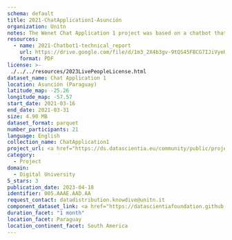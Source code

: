 ```yaml
---
schema: default
title: 2021-ChatApplication1-Asunción
organization: Unitn
notes: The Wenet Chat Application 1 project was based on a chatbot that collected questions and answers from university students in Italy, Denmark, Paraguay, the United Kingdom, and Mongolia. It was conducted in March and June 2021 to improve the knowledge about students' lives to promote the design of better and more targeted technology and support tools for students. It was a European Union WeNet Horizon 2020-funded project with the overall goal of developing a diversity-aware, machine-mediated paradigm for social interactions. Data was collected with a Telegram App and the i-Log Application. Some of the data collected included the respondent’s career information (department, study course, study year,) and demographics (age, gender…). Questions were sent on the Telegram App and user answers were recorded, the i-Log App recorded sensor data (such as location, accelerometer…) from the user device. This data was collected in three phases, the first phase entailed interacting with the Telegram App Ask4Help, and sensor data was also collected during this phase. The second phase involved respondents answering a questionnaire, and in the third phase, they participated in a focus group to provide feedback.
resources:
  - name: 2021-Chatbot1-technical_report
    url: https://drive.google.com/file/d/1m3_2X4b3gv-9tQS45FBCG7IJiVyeHgW3/view?usp=sharing
    format: PDF
license: >-
 ./../../resources/2023LivePeopleLicense.html
dataset_name: Chat Application 1
location: Asunción (Paraguay)
latitude_map: -25.26
longitude_map: -57.57
start_date: 2021-03-16
end_date: 2021-03-31
size: 4.90 MB
dataset_format: parquet
number_participants: 21
language: English
collection_name: ChatApplication1
project_url: <a href="https://ds.datascientia.eu/community/public/projects/dcfa089a-1394-4536-abce-0dc44d6aeebd">https://ds.datascientia.eu/community/public/projects/dcfa089a-1394-4536-abce-0dc44d6aeebd</a>
category: 
  - Project
domain: 
  - Digital University
5_stars: 3
publication_date: 2023-04-18
identifier: 005.AAAE.AAD.AA
request_contact: datadistribution.knowdive@unitn.it
component_dataset_link: <a href="https://datascientiafoundation.github.io/LivePeople/datasets/2021-CH1-Asuncion-App-usage/">2021-CH1-Asuncion-App-usage</a>, <a href="https://datascientiafoundation.github.io/LivePeople/datasets/2021-CH1-Asuncion-Connectivity/">2021-CH1-Asuncion-Connectivity</a>, <a href="https://datascientiafoundation.github.io/LivePeople/datasets/2021-CH1-Asuncion-Diachronic-Interactions/">2021-CH1-Asuncion-Diachronic-Interactions</a>, <a href="https://datascientiafoundation.github.io/LivePeople/datasets/2021-CH1-Asuncion-Motion/">2021-CH1-Asuncion-Motion</a>, <a href="https://datascientiafoundation.github.io/LivePeople/datasets/2021-CH1-Asuncion-Position/">2021-CH1-Asuncion-Position</a>, <a href="https://datascientiafoundation.github.io/LivePeople/datasets/2021-CH1-Asuncion-Synchronic-Interactions/">2021-CH1-Asuncion-Synchronic-Interactions</a>
duration_facet: "1 month"
location_facet: Paraguay
location_continent_facet: South America
---
```

